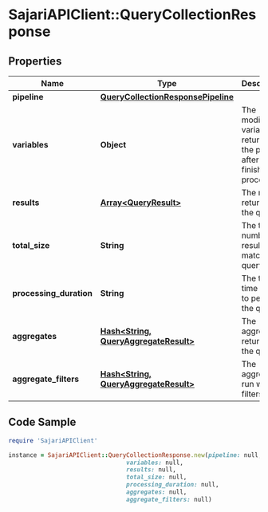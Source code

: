 # SajariAPIClient::QueryCollectionResponse

## Properties

Name | Type | Description | Notes
------------ | ------------- | ------------- | -------------
**pipeline** | [**QueryCollectionResponsePipeline**](QueryCollectionResponsePipeline.md) |  | [optional] 
**variables** | **Object** | The modified variables returned by the pipeline after it has finished processing. | [optional] 
**results** | [**Array&lt;QueryResult&gt;**](QueryResult.md) | The results returned by the query. | [optional] 
**total_size** | **String** | The total number of results that match the query. | [optional] 
**processing_duration** | **String** | The total time taken to perform the query. | [optional] 
**aggregates** | [**Hash&lt;String, QueryAggregateResult&gt;**](QueryAggregateResult.md) | The aggregates returned by the query. | [optional] 
**aggregate_filters** | [**Hash&lt;String, QueryAggregateResult&gt;**](QueryAggregateResult.md) | The aggregates run with filters. | [optional] 

## Code Sample

```ruby
require 'SajariAPIClient'

instance = SajariAPIClient::QueryCollectionResponse.new(pipeline: null,
                                 variables: null,
                                 results: null,
                                 total_size: null,
                                 processing_duration: null,
                                 aggregates: null,
                                 aggregate_filters: null)
```


